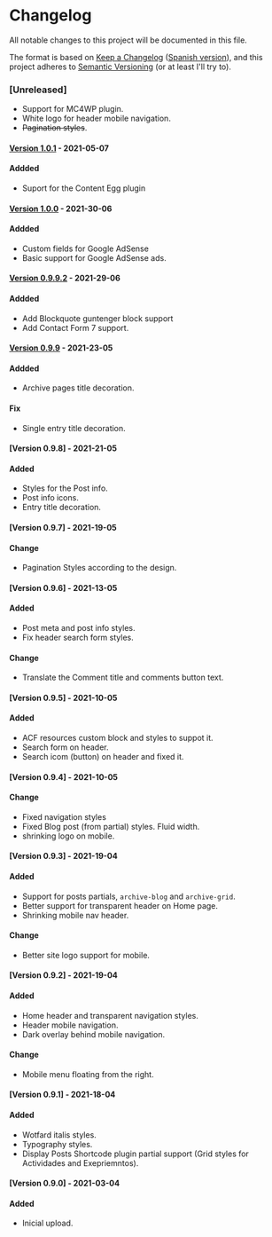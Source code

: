 # Changelog
All notable changes to this project will be documented in this file.

The format is based on [Keep a Changelog](https://keepachangelog.com/en/1.0.0/) ([Spanish version](https://keepachangelog.com/es-ES/1.0.0/)),
and this project adheres to [Semantic Versioning](https://semver.org/spec/v2.0.0.html) (or at least I'll try to).

### [Unreleased]
- Support for MC4WP plugin.
- White logo for header mobile navigation. 
- ~~Pagination styles~~.

#### [Version 1.0.1](https://github.com/LuisColome/mamiexperimentos/releases/tag/v1.0.1) - 2021-05-07
#### Addded
- Suport for the Content Egg plugin

#### [Version 1.0.0](https://github.com/LuisColome/mamiexperimentos/releases/tag/v1.0.0) - 2021-30-06
#### Addded
- Custom fields for Google AdSense
- Basic support for Google AdSense ads.

#### [Version 0.9.9.2](https://github.com/LuisColome/mamiexperimentos/releases/tag/v0.9.9.2) - 2021-29-06
#### Addded
- Add Blockquote guntenger block support
- Add Contact Form 7 support.

#### [Version 0.9.9](https://github.com/LuisColome/mamiexperimentos/releases/tag/v0.9.9) - 2021-23-05
#### Addded
- Archive pages title decoration.
#### Fix
- Single entry title decoration.

#### [Version 0.9.8] - 2021-21-05
#### Added
- Styles for the Post info.
- Post info icons.
- Entry title decoration.

#### [Version 0.9.7] - 2021-19-05
#### Change
- Pagination Styles according to the design. 


#### [Version 0.9.6] - 2021-13-05
#### Added
- Post meta and post info styles.
- Fix header search form styles.
#### Change
- Translate the Comment title and comments button text. 

#### [Version 0.9.5] - 2021-10-05
#### Added
- ACF resources custom block and styles to suppot it.
- Search form on header.
- Search icom (button) on header and fixed it.

#### [Version 0.9.4] - 2021-10-05
#### Change
- Fixed navigation styles
- Fixed Blog post (from partial) styles. Fluid width.
- shrinking logo on mobile.

#### [Version 0.9.3] - 2021-19-04
#### Added
- Support for posts partials, `archive-blog` and `archive-grid`.
- Better support for transparent header on Home page.
- Shrinking mobile nav header.

#### Change 
- Better site logo support for mobile.  

#### [Version 0.9.2] - 2021-19-04
#### Added
- Home header and transparent navigation styles.
- Header mobile navigation.
- Dark overlay behind mobile navigation.

#### Change
- Mobile menu floating from the right. 

#### [Version 0.9.1] - 2021-18-04
#### Added
- Wotfard italis styles.
- Typography styles.
- Display Posts Shortcode plugin partial support (Grid styles for Actividades and Exepriemntos).

#### [Version 0.9.0] - 2021-03-04
#### Added
- Inicial upload.